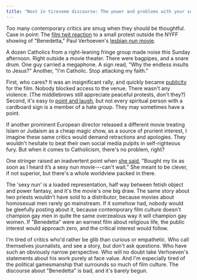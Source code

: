 ```yaml
---
title: "Next in tiresome discourse: The power and problems with your sexy nun movie"
---
```

Too many contemporary critics are smug when they should be thoughtful. Case in point: The [film twit reaction](https://twitter.com/search?q=benedetta%20protest&src=typed_query) to a small protest outside the NYFF showing of "Benedetta," Paul Verhoeven's [lesbian nun movie](https://www.youtube.com/results?search_query=verhoeven+benedetta+trailer).

A dozen Catholics from a right-leaning fringe group made noise this Sunday afternoon. Right outside a movie theater. There were bagpipes, and a snare drum. One guy carried a megaphone. A sign read, "Why the endless insults to Jesus?" Another, "I'm Catholic. Stop attacking my faith."

First, who cares? It was an insignificant rally, and quickly became [publicity](https://twitter.com/TheNYFF/status/1442193742396465155) for the film. Nobody blocked access to the venue. There wasn't any violence. (The middlebrows still appreciate peaceful protests, don't they?) Second, it's easy to [point and laugh](https://twitter.com/TomiLaffly/status/1442202169386536961), but not every spiritual person with a cardboard sign is a member of a hate group. They may sometimes have a point.

If another prominent European director released a different movie treating Islam or Judaism as a cheap magic show, as a source of prurient interest, I imagine these same critics would demand retractions and apologies. They wouldn't hesitate to beat their own social media pulpits in self-righteous fury. But when it comes to Catholicism, there's no problem, right?

One stringer raised an inadvertent point when [she said](https://twitter.com/TomiLaffly/status/1442198523198337025), "Bought my tix as soon as I heard it’s a sexy nun movie---can't wait." She meant to be clever, if not superior, but there's a whole worldview packed in there.

The 'sexy nun' is a loaded representation, half way between fetish object and power fantasy, and it's the movie's one big draw. The same story about two priests wouldn't have sold to a distributor, because movies about homosexual men rarely go mainstream. If it somehow had, nobody would be gleefully posting about it, because contemporary film culture doesn't champion gay men in quite the same overzealous way it will champion gay women. If "Benedetta" were an earnest film about religious life, the public interest would approach zero, and the critical interest would follow.

I'm tired of critics who'd rather be glib than curious or empathetic. Who call themselves journalists, and see a story, but don't ask questions. Who have such an obviously narrow perspective. Who will no doubt take Verhoeven's statements about his work purely at face value. And I'm especially tired of the political gamesmanship that surrounds so much of film culture. The discourse about "Benedetta" is bad, and it's barely begun.
